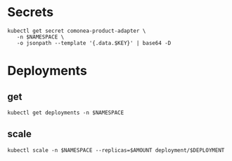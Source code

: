 # Secrets
```
kubectl get secret comonea-product-adapter \
   -n $NAMESPACE \
   -o jsonpath --template '{.data.$KEY}' | base64 -D
```

# Deployments

## get
```
kubectl get deployments -n $NAMESPACE
```

## scale
```
kubectl scale -n $NAMESPACE --replicas=$AMOUNT deployment/$DEPLOYMENT
```
